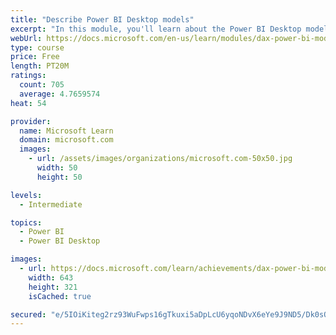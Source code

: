 ```yaml
---
title: "Describe Power BI Desktop models"
excerpt: "In this module, you'll learn about the Power BI Desktop model structure, star schema design basics, analytics queries, and report visual configuration. This module provides a strong foundation on which you can learn to optimize model designs and add model calculations."
webUrl: https://docs.microsoft.com/en-us/learn/modules/dax-power-bi-models/
type: course
price: Free
length: PT20M
ratings:
  count: 705
  average: 4.7659574
heat: 54

provider:
  name: Microsoft Learn
  domain: microsoft.com
  images:
    - url: /assets/images/organizations/microsoft.com-50x50.jpg
      width: 50
      height: 50

levels:
  - Intermediate

topics:
  - Power BI
  - Power BI Desktop

images:
  - url: https://docs.microsoft.com/learn/achievements/dax-power-bi-models-social.png
    width: 643
    height: 321
    isCached: true

secured: "e/5IOiKiteg2rz93WuFwps16gTkuxi5aDpLcU6yqoNDvX6eYe9J9ND5/Dk0sQTGkppN+yKYFf9yO6OiG7QqfJ1ZQl0a3CNrl7R3/cbE10TnCHtsBFiw2P7Rdsii9MjXwhIx16ec/1u8ZsC5msqRYtkB4aO7dl511CzxHiEKtQd0m0QpJmfI7jAThUuh1F7LdqRmiaTsVuL5St2GS2UsDmTR0VzE0naXu4o94M6mHSlODLERWz3xiRS8vahJ36UEOjy3lw7OQHZhqj+rLj20pgKnhEr8KGb/ALCe5m0Ece4SCXCqOO+ydR6r45TGRfiGzBjtPFYQ2tU23MSiJ0CV9V34kZ20c0W0eXUWqpGZ05LCcpmufq8hayNAj0WMOH0EUPrDaQAQ+1Q7giw8Vq0vwSraqzeW5HUhTgUSMbWDWer0=;j4SeWRpX+LtZIrN9+arXWQ=="
---
```


